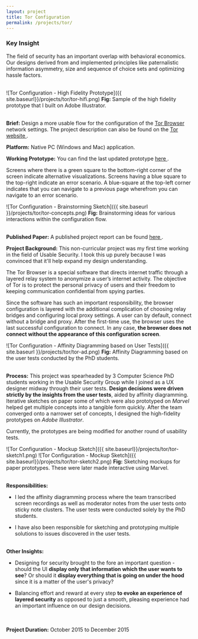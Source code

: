 ```yaml
---
layout: project
title: Tor Configuration
permalink: /projects/tor/
---
```

<div class = "key-insight">
<h3 class = "key-insight">Key Insight</h3>
The field of security has an important overlap with behavioral economics. Our designs derived from and implemented principles like paternalistic information asymmetry, size and sequence of choice sets and optimizing hassle factors.
</div>
<br />

![Tor Configuration - High Fidelity Prototype]({{ site.baseurl}}/projects/tor/tor-hifi.png)
<span class = "figure-description">
**Fig:** Sample of the high fidelity prototype that I built on Adobe Illustrator.
</span><br /><br />

**Brief:** Design a more usable flow for the configuration of the
<a href="https://www.torproject.org/projects/torbrowser.html.en" class="underlined-link" target= "blank">
Tor Browser
<span class="fa fa-external-link no-underline"></span></a>
network settings. The project description can also be found on the
<a href="https://trac.torproject.org/projects/tor/wiki/doc/TorLauncherUX2016" class="underlined-link" target= "blank">
Tor website
<span class="fa fa-external-link no-underline"></span></a>.

**Platform:** Native PC (Windows and Mac) application.
<br />

**Working Prototype:** You can find the last updated prototype
<a href="https://marvelapp.com/15a2294" class="underlined-link" target= "blank">
here
<span class="fa fa-external-link no-underline"></span></a>. <br />

Screens where there is a green square to the bottom-right corner of the screen indicate alternative visualizations. Screens having a blue square to the top-right indicate an error scenario. A blue-square at the top-left corner indicates that you can navigate to a previous page wherefrom you can navigate to an error scenario.

![Tor Configuration - Brainstorming Sketch]({{ site.baseurl }}/projects/tor/tor-concepts.png)
<span class = "figure-description">
**Fig:** Brainstorming ideas for various interactions within the configuration flow.
</span><br /><br />

**Published Paper:** A published project report can be found
<a href="https://www2.eecs.berkeley.edu/Pubs/TechRpts/2016/EECS-2016-58.html" class="underlined-link" target= "blank">
here
<span class="fa fa-external-link no-underline"></span></a>. <br />

**Project Background:** This non-curricular project was my first time working in the field of Usable Security. I took this up purely because I was convinced that it'll help expand my design understanding.

The Tor Browser is a special software that directs internet traffic through a layered relay system to anonymize a user’s internet activity. The objective of Tor is to protect the personal privacy of users and their freedom to keeping communication confidential from spying parties.

Since the software has such an important responsibility, the browser configuration is layered with the additional complication of choosing relay bridges and configuring local proxy settings. A user can by default, connect without a bridge and proxy. After the first-time use, the browser uses the last successful configuration to connect. In any case, **the browser does not connect without the appearance of this configuration screen**.

![Tor Configuration - Affinity Diagramming based on User Tests]({{ site.baseurl }}/projects/tor/tor-ad.png)
<span class = "figure-description">
**Fig:** Affinity Diagramming based on the user tests conducted by the PhD students.
</span><br /><br />

**Process:** This project was spearheaded by 3 Computer Science PhD students working in the Usable Security Group while I joined as a UX designer midway through their user tests. **Design decisions were driven strictly by the insights from the user tests**, aided by affinity diagramming. Iterative sketches on paper some of which were also prototyped on *Marvel* helped get multiple concepts into a tangible form quickly. After the team converged onto a narrower set of concepts, I designed the high-fidelity prototypes on *Adobe Illustrator*.

Currently, the prototypes are being modified for another round of usability tests.

![Tor Configuration - Mockup Sketch]({{ site.baseurl}}/projects/tor/tor-sketch1.png)
![Tor Configuration - Mockup Sketch]({{ site.baseurl}}/projects/tor/tor-sketch2.png)
<span class = "figure-description">
**Fig:** Sketching mockups for paper prototypes. These were later made interactive using Marvel.
</span><br /><br />


**Responsibilities:**

* I led the affinity diagramming process where the team transcribed screen recordings as well as moderator notes from the user tests onto sticky note clusters. The user tests were conducted solely by the PhD students.

* I have also been responsible for sketching and prototyping multiple solutions to issues discovered in the user tests.
<br /><br />

**Other Insights:**

* Designing for security brought to the fore an important question - should the UI **display only that information which the user wants to see**? Or should it **display everything that is going on under the hood** since it is a matter of the user's privacy?

* Balancing effort and reward at every step **to evoke an experience of layered security** as opposed to just a smooth, pleasing experience had an important influence on our design decisions.

<br /><br />
**Project Duration:** October 2015 to December 2015
<br /><br />
<br /><br />
